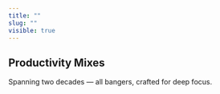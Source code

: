 ```yaml
---
title: ""
slug: ""
visible: true
---
```


## Productivity Mixes

Spanning two decades — all bangers, crafted for deep focus.